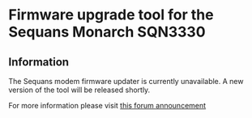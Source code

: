 # Firmware upgrade tool for the Sequans Monarch SQN3330

## Information

The Sequans modem firmware updater is currently unavailable. A new version of the tool will be released shortly.

For more information please visit <a href="https://forum.pycom.io/topic/3549/important-update-regarding-lte-modem-updates">this forum announcement</a>
 

